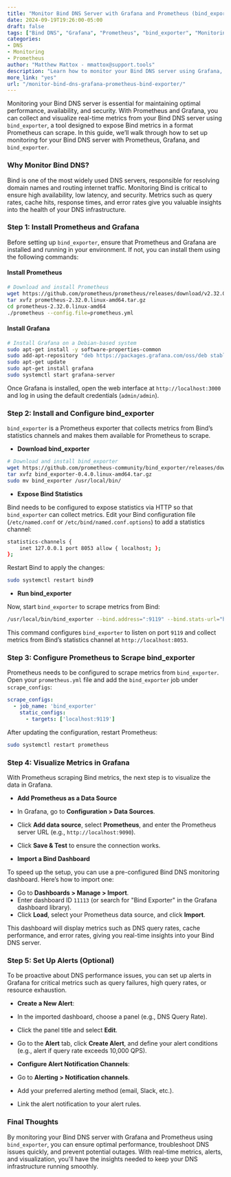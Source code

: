 ```yaml
---
title: "Monitor Bind DNS Server with Grafana and Prometheus (bind_exporter)"  
date: 2024-09-19T19:26:00-05:00  
draft: false  
tags: ["Bind DNS", "Grafana", "Prometheus", "bind_exporter", "Monitoring"]  
categories:  
- DNS  
- Monitoring  
- Prometheus  
author: "Matthew Mattox - mmattox@support.tools"  
description: "Learn how to monitor your Bind DNS server using Grafana, Prometheus, and bind_exporter for real-time metrics and insights."  
more_link: "yes"  
url: "/monitor-bind-dns-grafana-prometheus-bind-exporter/"  
---
```


Monitoring your Bind DNS server is essential for maintaining optimal performance, availability, and security. With Prometheus and Grafana, you can collect and visualize real-time metrics from your Bind DNS server using `bind_exporter`, a tool designed to expose Bind metrics in a format Prometheus can scrape. In this guide, we’ll walk through how to set up monitoring for your Bind DNS server with Prometheus, Grafana, and `bind_exporter`.

<!--more-->

### Why Monitor Bind DNS?

Bind is one of the most widely used DNS servers, responsible for resolving domain names and routing internet traffic. Monitoring Bind is critical to ensure high availability, low latency, and security. Metrics such as query rates, cache hits, response times, and error rates give you valuable insights into the health of your DNS infrastructure.

### Step 1: Install Prometheus and Grafana

Before setting up `bind_exporter`, ensure that Prometheus and Grafana are installed and running in your environment. If not, you can install them using the following commands:

#### Install Prometheus

```bash
# Download and install Prometheus
wget https://github.com/prometheus/prometheus/releases/download/v2.32.0/prometheus-2.32.0.linux-amd64.tar.gz
tar xvfz prometheus-2.32.0.linux-amd64.tar.gz
cd prometheus-2.32.0.linux-amd64
./prometheus --config.file=prometheus.yml
```

#### Install Grafana

```bash
# Install Grafana on a Debian-based system
sudo apt-get install -y software-properties-common
sudo add-apt-repository "deb https://packages.grafana.com/oss/deb stable main"
sudo apt-get update
sudo apt-get install grafana
sudo systemctl start grafana-server
```

Once Grafana is installed, open the web interface at `http://localhost:3000` and log in using the default credentials (`admin/admin`).

### Step 2: Install and Configure bind_exporter

`bind_exporter` is a Prometheus exporter that collects metrics from Bind’s statistics channels and makes them available for Prometheus to scrape.

- **Download bind_exporter**

```bash
# Download and install bind_exporter
wget https://github.com/prometheus-community/bind_exporter/releases/download/v0.4.0/bind_exporter-0.4.0.linux-amd64.tar.gz
tar xvfz bind_exporter-0.4.0.linux-amd64.tar.gz
sudo mv bind_exporter /usr/local/bin/
```

- **Expose Bind Statistics**

Bind needs to be configured to expose statistics via HTTP so that `bind_exporter` can collect metrics. Edit your Bind configuration file (`/etc/named.conf` or `/etc/bind/named.conf.options`) to add a statistics channel:

```bash
statistics-channels {
    inet 127.0.0.1 port 8053 allow { localhost; };
};
```

Restart Bind to apply the changes:

```bash
sudo systemctl restart bind9
```

- **Run bind_exporter**

Now, start `bind_exporter` to scrape metrics from Bind:

```bash
/usr/local/bin/bind_exporter --bind.address=":9119" --bind.stats-url="http://localhost:8053"
```

This command configures `bind_exporter` to listen on port `9119` and collect metrics from Bind’s statistics channel at `http://localhost:8053`.

### Step 3: Configure Prometheus to Scrape bind_exporter

Prometheus needs to be configured to scrape metrics from `bind_exporter`. Open your `prometheus.yml` file and add the `bind_exporter` job under `scrape_configs`:

```yaml
scrape_configs:
  - job_name: 'bind_exporter'
    static_configs:
      - targets: ['localhost:9119']
```

After updating the configuration, restart Prometheus:

```bash
sudo systemctl restart prometheus
```

### Step 4: Visualize Metrics in Grafana

With Prometheus scraping Bind metrics, the next step is to visualize the data in Grafana.

- **Add Prometheus as a Data Source**

- In Grafana, go to **Configuration > Data Sources**.
- Click **Add data source**, select **Prometheus**, and enter the Prometheus server URL (e.g., `http://localhost:9090`).
- Click **Save & Test** to ensure the connection works.

- **Import a Bind Dashboard**

To speed up the setup, you can use a pre-configured Bind DNS monitoring dashboard. Here’s how to import one:

- Go to **Dashboards > Manage > Import**.
- Enter dashboard ID `11113` (or search for "Bind Exporter" in the Grafana dashboard library).
- Click **Load**, select your Prometheus data source, and click **Import**.

This dashboard will display metrics such as DNS query rates, cache performance, and error rates, giving you real-time insights into your Bind DNS server.

### Step 5: Set Up Alerts (Optional)

To be proactive about DNS performance issues, you can set up alerts in Grafana for critical metrics such as query failures, high query rates, or resource exhaustion.

- **Create a New Alert**:

- In the imported dashboard, choose a panel (e.g., DNS Query Rate).
- Click the panel title and select **Edit**.
- Go to the **Alert** tab, click **Create Alert**, and define your alert conditions (e.g., alert if query rate exceeds 10,000 QPS).

- **Configure Alert Notification Channels**:

- Go to **Alerting > Notification channels**.
- Add your preferred alerting method (email, Slack, etc.).
- Link the alert notification to your alert rules.

### Final Thoughts

By monitoring your Bind DNS server with Grafana and Prometheus using `bind_exporter`, you can ensure optimal performance, troubleshoot DNS issues quickly, and prevent potential outages. With real-time metrics, alerts, and visualization, you'll have the insights needed to keep your DNS infrastructure running smoothly.
